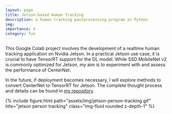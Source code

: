 ```yaml
---
layout: page
title: Jetson-based Human Tracking
description: a human tracking postprocessing program in Python
img: 
importance: 4
category: fun
---
```


This Google Colab project involves the development of a realtime human tracking application on Nvidia Jetson. In a practical Jetson use case, it is crucial to have TensorRT support for the DL model. While SSD MobileNet v2 is commonly optimized for Jetson, my aim is to experiment with and assess the performance of CenterNet.

In the future, if deployment becomes necessary, I will explore methods to convert CenterNet to TensorRT for Jetson. The complete thought process and details can be found in [my repository](https://github.com/ykchong45/jetson-tracking-person).

<div class="row">
    <div class="col-sm mt-3 mt-md-0">
        {% include figure.html path="assets/img/jetson-person-tracking.gif" title="jetson person tracking" class="img-fluid rounded z-depth-1" %}
    </div>
</div>
